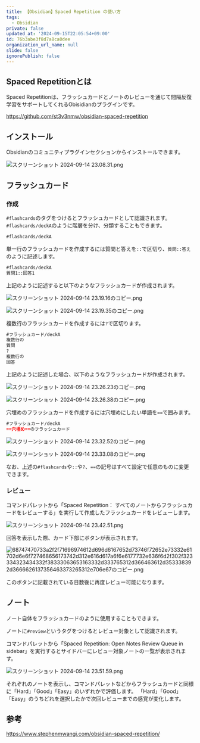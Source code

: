 ```yaml
---
title: 【Obsidian】Spaced Repetition の使い方
tags:
  - Obsidian
private: false
updated_at: '2024-09-15T22:05:54+09:00'
id: 76b3abe3f8d7a8ca0dee
organization_url_name: null
slide: false
ignorePublish: false
---
```

## Spaced Repetitionとは

Spaced Repetitionは、フラッシュカードとノートのレビューを通じて間隔反復学習をサポートしてくれるObisidianのプラグインです。

https://github.com/st3v3nmw/obsidian-spaced-repetition

## インストール

Obsidianのコミュニティプラグインセクションからインストールできます。

![スクリーンショット 2024-09-14 23.08.31.png](https://qiita-image-store.s3.ap-northeast-1.amazonaws.com/0/2342443/ee635a79-a736-e5f5-77fa-8209a32a7df4.png)

## フラッシュカード

### 作成

`#flashcards`のタグをつけるとフラッシュカードとして認識されます。`#flashcards/deckA`のように階層を分け、分類することもできます。

```md
#flashcards/deckA
```

単一行のフラッシュカードを作成するには質問と答えを`::`で区切り、`質問::答え`のように記述します。

```md
#flashcards/deckA
質問1::回答1
```

上記のように記述すると以下のようなフラッシュカードが作成されます。

![スクリーンショット 2024-09-14 23.19.16のコピー.png](https://qiita-image-store.s3.ap-northeast-1.amazonaws.com/0/2342443/60f2a7b0-0559-3f71-b967-45f0c5da522e.png)


![スクリーンショット 2024-09-14 23.19.35のコピー.png](https://qiita-image-store.s3.ap-northeast-1.amazonaws.com/0/2342443/580b3a64-70f2-8fb3-8e43-56bc4b4b4d3f.png)

複数行のフラッシュカードを作成するには`?`で区切ります。

```md
#フラッシュカード/deckA 
複数行の
質問
?
複数行の
回答
```

上記のように記述した場合、以下のようなフラッシュカードが作成されます。

![スクリーンショット 2024-09-14 23.26.23のコピー.png](https://qiita-image-store.s3.ap-northeast-1.amazonaws.com/0/2342443/2558e1a1-e924-7bae-928a-c693ff7efd21.png)

![スクリーンショット 2024-09-14 23.26.38のコピー.png](https://qiita-image-store.s3.ap-northeast-1.amazonaws.com/0/2342443/2aafcdf1-e5f9-7f0e-a893-28137588eb8d.png)

穴埋めのフラッシュカードを作成するには穴埋めにしたい単語を`==`で囲みます。

```md
#フラッシュカード/deckA 
==穴埋め==のフラッシュカード
```

![スクリーンショット 2024-09-14 23.32.52のコピー.png](https://qiita-image-store.s3.ap-northeast-1.amazonaws.com/0/2342443/b7fea7ad-0b8d-ae79-edbc-cf27d18d144e.png)

![スクリーンショット 2024-09-14 23.33.08のコピー.png](https://qiita-image-store.s3.ap-northeast-1.amazonaws.com/0/2342443/830ce1c3-37e1-6dca-5389-6fba75dc72e1.png)

なお、上述の`#flashcards`や`::`や`?`、`==`の記号はすべて設定で任意のものに変更できます。

### レビュー

コマンドパレットから「Spaced Repetition： すべてのノートからフラッシュカードをレビューする」を実行して作成したフラッシュカードをレビューします。

![スクリーンショット 2024-09-14 23.42.51.png](https://qiita-image-store.s3.ap-northeast-1.amazonaws.com/0/2342443/33208477-11dc-30ad-4f55-1a43ae355ecc.png)

回答を表示した際、カード下部にボタンが表示されます。

![68747470733a2f2f71696974612d696d6167652d73746f72652e73332e61702d6e6f727468656173742d312e616d617a6f6e6177732e636f6d2f302f323334323434332f38333063653163332d333765312d366463612d353338392d3666626137356463373265312e706e67のコピー.png](https://qiita-image-store.s3.ap-northeast-1.amazonaws.com/0/2342443/161ac012-2144-d31b-d232-b1319bb5a4f8.png)


このボタンに記載されている日数後に再度レビュー可能になります。

## ノート

ノート自体をフラッシュカードのように使用することもできます。

ノートに`#review`というタグをつけるとレビュー対象として認識されます。

コマンドパレットから「Spaced Repetition: Open Notes Review Queue in sidebar」を実行するとサイドバーにレビュー対象ノートの一覧が表示されます。

![スクリーンショット 2024-09-14 23.51.59.png](https://qiita-image-store.s3.ap-northeast-1.amazonaws.com/0/2342443/6450d87d-a053-e03f-0a21-a50eae7f1d01.png)


それぞれのノートを表示し、コマンドパレットなどからフラッシュカードと同様に「Hard」「Good」「Easy」のいずれかで評価します。
「Hard」「Good」「Easy」のうちどれを選択したかで次回レビューまでの感覚が変化します。

## 参考

https://www.stephenmwangi.com/obsidian-spaced-repetition/
